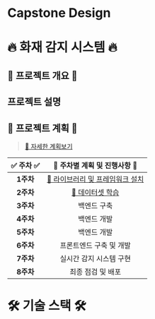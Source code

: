 # Capstone Design

# 🔥 화재 감지 시스템 🔥

## 🚀 프로젝트 개요 🚀

## 프로젝트 설명

## 📅 프로젝트 계획 📅

> [🔗 자세한 계획보기  ](./0_프로젝트%20계획/README.md)

| ✅ **주차** ✅ | 📝 **주차별 계획 및 진행사항** 📝 |
| :----------: | :---------------------------------: | 
| **1주차** | [🔗 라이브러리 및 프레임워크 설치](./1주차/README.md) | 
| **2주차** | [🔗 데이터셋 학습](./2주차/README.md) |  
| **3주차** | 백엔드 구축 |  
| **4주차** | 백엔드 개발 | 
| **5주차** | 백엔드 개발 |
| **6주차** | 프론트엔드 구축 및 개발 |
| **7주차** | 실시간 감지 시스템 구현 |
| **8주차** | 최종 점검 및 배포 |

# 🛠️ 기술 스택 🛠️